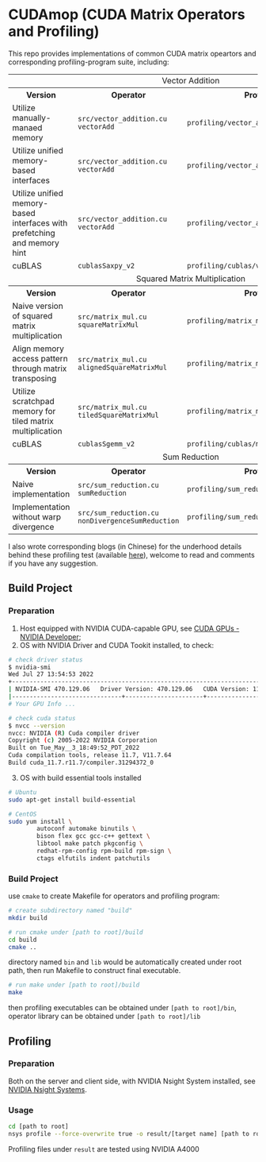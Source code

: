 # CUDAmop (CUDA Matrix Operators and Profiling)

This repo provides implementations of common CUDA matrix opeartors and corresponding profiling-program suite, including:

<table>
    <tr>
        <td align="center" colspan="4">Vector Addition</td>
    </tr>
    <tr>
        <th align="center">Version</th>
        <th align="center">Operator</th>
        <th align="center">Profiling Program</th>
    </tr>
    <tr>
        <td>Utilize manually-manaed memory</td>
        <td>
            <code>src/vector_addition.cu</code>
            <br><code>vectorAdd</code>
        </td>
        <td><code>profiling/vector_addition/basic.cu</code></td>
    </tr>
    <tr>
        <td>Utilize unified memory-based interfaces</td>
        <td>
            <code>src/vector_addition.cu</code>
            <br><code>vectorAdd</code>
        </td>
        <td><code>profiling/vector_addition/unified.cu</code></td>
    </tr>
    <tr>
        <td>Utilize unified memory-based interfaces with prefetching and memory hint</td>
        <td>
            <code>src/vector_addition.cu</code>
            <br><code>vectorAdd</code>
        </td>
        <td><code>profiling/vector_addition/unified_prefetch.cu</code></td>
    </tr>
    <tr>
        <td>cuBLAS</td>
        <td>
            <code>cublasSaxpy_v2</code>
        </td>
        <td><code>profiling/cublas/vector_add.cu</code></td>
    </tr>
    <tr>
        <td align="center" colspan="4">Squared Matrix Multiplication</td>
    </tr>
    <tr>
        <th align="center">Version</th>
        <th align="center">Operator</th>
        <th align="center">Profiling Program</th>
    </tr>
    <tr>
        <td>Naive version of squared matrix multiplication</td>
        <td>
            <code>src/matrix_mul.cu</code>
            <br><code>squareMatrixMul</code>
        </td>
        <td><code>profiling/matrix_multiplication/basic.cu</code></td>
    </tr>
    <tr>
        <td>Align memory access pattern through matrix transposing</td>
        <td>
            <code>src/matrix_mul.cu</code>
            <br><code>alignedSquareMatrixMul</code>
        </td>
        <td><code>profiling/matrix_multiplication/aligned.cu</code></td>
    </tr>
    <tr>
        <td>Utilize scratchpad memory for tiled matrix multiplication</td>
        <td>
            <code>src/matrix_mul.cu</code>
            <br><code>tiledSquareMatrixMul</code>
        </td>
        <td><code>profiling/matrix_multiplication/tiled.cu</code></td>
    </tr>
    <tr>
        <td>cuBLAS</td>
        <td>
            <code>cublasSgemm_v2</code>
        </td>
        <td><code>profiling/cublas/matrix_multiplication.cu</code></td>
    </tr>
    <tr>
        <td align="center" colspan="4">Sum Reduction</td>
    </tr>
    <tr>
        <th align="center">Version</th>
        <th align="center">Operator</th>
        <th align="center">Profiling Program</th>
    </tr>
    <tr>
        <td>Naive implementation</td>
        <td>
            <code>src/sum_reduction.cu</code>
            <br><code>sumReduction</code>
        </td>
        <td><code>profiling/sum_reduction/basic.cu</code></td>
    </tr>
    <tr>
        <td>Implementation without warp divergence</td>
        <td>
            <code>src/sum_reduction.cu</code>
            <br><code>nonDivergenceSumReduction</code>
        </td>
        <td><code>profiling/sum_reduction/non_divergence.cu</code></td>
    </tr>
</table>

I also wrote corresponding blogs (in Chinese) for the underhood details behind these profiling test (available [here](https://zobinhuang.github.io/sec_learning/Tech_OS_And_Linux_Kernel/index.html#cuda)), welcome to read and comments if you have any suggestion.

## Build Project

### Preparation
1. Host equipped with NVIDIA CUDA-capable GPU, see [CUDA GPUs - NVIDIA Developer](https://developer.nvidia.com/cuda-gpus);
2. OS with NVIDIA Driver and CUDA Tookit installed, to check:

```bash
# check driver status
$ nvidia-smi
Wed Jul 27 13:54:53 2022       
+-----------------------------------------------------------------------------+
| NVIDIA-SMI 470.129.06   Driver Version: 470.129.06   CUDA Version: 11.4     |
|-------------------------------+----------------------+----------------------+
# Your GPU Info ...

# check cuda status
$ nvcc --version
nvcc: NVIDIA (R) Cuda compiler driver
Copyright (c) 2005-2022 NVIDIA Corporation
Built on Tue_May__3_18:49:52_PDT_2022
Cuda compilation tools, release 11.7, V11.7.64
Build cuda_11.7.r11.7/compiler.31294372_0
```

3. OS with build essential tools installed

```bash
# Ubuntu
sudo apt-get install build-essential

# CentOS
sudo yum install \
        autoconf automake binutils \
        bison flex gcc gcc-c++ gettext \
        libtool make patch pkgconfig \
        redhat-rpm-config rpm-build rpm-sign \
        ctags elfutils indent patchutils 
```

### Build Project

use `cmake` to create Makefile for operators and profiling program:

```bash
# create subdirectory named "build"
mkdir build

# run cmake under [path to root]/build
cd build
cmake ..
```

directory named `bin` and `lib` would be automatically created under root path, then run Makefile to construct final executable.

```bash
# run make under [path to root]/build
make
```

then profiling executables can be obtained under `[path to root]/bin`, operator library can be obtained under `[path to root]/lib`

## Profiling

### Preparation
Both on the server and client side, with NVIDIA Nsight System installed, see [NVIDIA Nsight Systems](https://developer.nvidia.com/nsight-systems).

### Usage

```bash
cd [path to root]
nsys profile --force-overwrite true -o result/[target name] [path to root]/bin/[target name]
```

Profiling files under `result` are tested using NVIDIA A4000